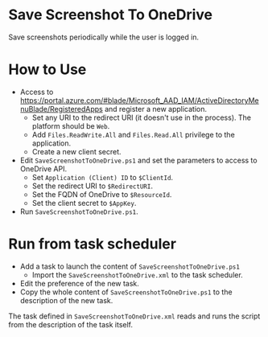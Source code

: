 # Save Screenshot To OneDrive

Save screenshots periodically while the user is logged in.

# How to Use

- Access to https://portal.azure.com/#blade/Microsoft_AAD_IAM/ActiveDirectoryMenuBlade/RegisteredApps and register a new application.
  - Set any URI to the redirect URI (it doesn't use in the process). The platform should be `Web`.
  - Add `Files.ReadWrite.All` and `Files.Read.All` privilege to the application.
  - Create a new client secret.
- Edit `SaveScreenshotToOneDrive.ps1` and set the parameters to access to OneDrive API.
  - Set `Application (Client) ID` to `$ClientId`.
  - Set the redirect URI to `$RedirectURI`.
  - Set the FQDN of OneDrive to `$ResourceId`.
  - Set the client secret to `$AppKey`.
- Run `SaveScreenshotToOneDrive.ps1`.

# Run from task scheduler

- Add a task to launch the content of `SaveScreenshotToOneDrive.ps1`
  - Import the `SaveScreenshotToOneDrive.xml` to the task scheduler.
- Edit the preference of the new task.
- Copy the whole content of `SaveScreenshotToOneDrive.ps1` to the description of the new task.

The task defined in `SaveScreenshotToOneDrive.xml` reads and runs the script from the description of the task itself.
